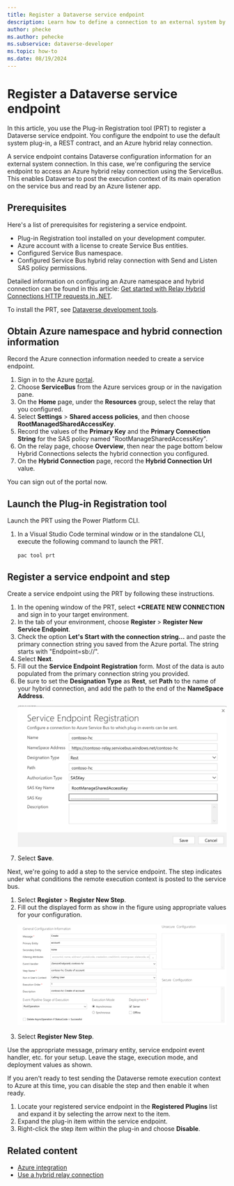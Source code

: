 ```yaml
---
title: Register a Dataverse service endpoint
description: Learn how to define a connection to an external system by registering a Dataverse service endpoint. In this scenario, we establish a hybrid relay connection to an Azure listener app using the ServiceBus.
author: phecke
ms.author: pehecke
ms.subservice: dataverse-developer
ms.topic: how-to
ms.date: 08/19/2024
---
```


# Register a Dataverse service endpoint

 In this article, you use the Plug-in Registration tool (PRT) to register a Dataverse service endpoint. You configure the endpoint to use the default system plug-in, a REST contract, and an Azure hybrid relay connection.

A service endpoint contains Dataverse configuration information for an external system connection. In this case, we're configuring the service endpoint to access an Azure hybrid relay connection using the ServiceBus. This enables Dataverse to post the execution context of its main operation on the service bus and read by an Azure listener app.

## Prerequisites

Here's a list of prerequisites for registering a service endpoint.

- Plug-in Registration tool installed on your development computer.
- Azure account with a license to create Service Bus entities.
- Configured Service Bus namespace.
- Configured Service Bus hybrid relay connection with Send and Listen SAS policy permissions.

Detailed information on configuring an Azure namespace and hybrid connection can be found in this article: [Get started with Relay Hybrid Connections HTTP requests in .NET](https://learn.microsoft.com/azure/azure-relay/relay-hybrid-connections-http-requests-dotnet-get-started).

To install the PRT, see [Dataverse development tools](https://learn.microsoft.com/power-apps/developer/data-platform/download-tools-nuget).

## Obtain Azure namespace and hybrid connection information

Record the Azure connection information needed to create a service endpoint.

1. Sign in to the Azure [portal](https://portal.azure.com).
1. Choose **ServiceBus** from the Azure services group or in the navigation pane.
1. On the **Home** page, under the **Resources** group, select the relay that you configured.
1. Select **Settings** > **Shared access policies**, and then choose **RootManagedSharedAccessKey**.
1. Record the values of the **Primary Key** and the **Primary Connection String** for the SAS policy named "RootManageSharedAccessKey".
1. On the relay page, choose **Overview**, then near the page bottom below Hybrid Connections selects the hybrid connection you configured.
1. On the **Hybrid Connection** page, record the **Hybrid Connection Url** value.

You can sign out of the portal now.

## Launch the Plug-in Registration tool

Launch the PRT using the Power Platform CLI.

1. In a Visual Studio Code terminal window or in the standalone CLI, execute the following command to launch the PRT.

    `pac tool prt`

## Register a service endpoint and step

Create a service endpoint using the PRT by following these instructions.

1. In the opening window of the PRT, select **+CREATE NEW CONNECTION** and sign in to your target environment.
1. In the tab of your environment, choose **Register** > **Register New Service Endpoint**.
1. Check the option **Let's Start with the connection string...** and paste the primary connection string you saved from the Azure portal. The string starts with "Endpoint=sb://".
1. Select **Next**.
1. Fill out the **Service Endpoint Registration** form. Most of the data is auto populated from the primary connection string you provided.
1. Be sure to set the **Designation Type** as **Rest**, set **Path** to the name of your hybrid connection, and add the path to the end of the **NameSpace Address**.<p/>
    !["Service endpoint registration."](media/azure-service-endpoint-registration.PNG)
    <!-- :::image type="content" source="media/azure-service-endpoint-registration.PNG" alt-text="Service endpoint registration."::: -->
1. Select **Save**.

Next, we're going to add a step to the service endpoint. The step indicates under what conditions the remote execution context is posted to the service bus.

1. Select **Register** > **Register New Step**.
1. Fill out the displayed form as show in the figure using appropriate values for your configuration.<p/>
    !["Step registration."](media/azure-service-endpoint-step.png)
    <!-- :::image type="content" source="media/azure-service-endpoint-step.png" alt-text="Step registration."::: -->
1. Select **Register New Step**.

Use the appropriate message, primary entity, service endpoint event handler, etc. for your setup. Leave the stage, execution mode, and deployment values as shown.

If you aren't ready to test sending the Dataverse remote execution context to Azure at this time, you can disable the step and then enable it when ready.

1. Locate your registered service endpoint in the **Registered Plugins** list and expand it by selecting the arrow next to the item.
1. Expand the plug-in item within the service endpoint.
1. Right-click the step item within the plug-in and choose **Disable**.

## Related content

- [Azure integration](https://learn.microsoft.com/power-apps/developer/data-platform/azure-integration)
- [Use a hybrid relay connection](azure-hybrid-relay-connection.md)
